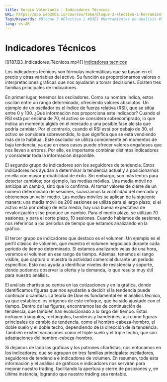 ```yaml
---
title: Sergio Valenzuela | Indicadores Técnicos
URL: https://app.web3mba.io/courses/take/bloque-3-electiva-1-herramientas-de-analisis-tecnico/lessons/39207255-sergio-valenzuela-indicadores-tecnicos
Tags/Keywords: #Bloque 3 #Electiva 1 #B3E1 #Herramientas de analisis #Sergio Valenzuela #Indicadores Técnicostecnico
lang: es-AR
---
```

# Indicadores Técnicos
![[187.B3_Indicadores_Técnicos.mp4]]
[Indicadores tecnicos](https://app.web3mba.io?wvideo=9hhjz41xar)

Los indicadores técnicos son fórmulas matemáticas que se basan en el precio y otras variables del activo. Su función es proporcionarnos valores o interpretaciones gráficas que nos ayudarán a tomar decisiones. Existen tres familias principales de indicadores.

En primer lugar, tenemos los osciladores. Como su nombre indica, estos oscilan entre un rango determinado, ofreciendo valores absolutos. Un ejemplo de un oscilador es el índice de fuerza relativa (RSI), que se sitúa entre 0 y 100. ¿Qué información nos proporciona este indicador? Cuando el RSI está por encima de 70, el activo se considera sobrecomprado, lo que indica un momento álgido en el mercado y una posible fase alcista que podría cambiar. Por el contrario, cuando el RSI está por debajo de 30, el activo se considera sobrevendido, lo que significa que se está vendiendo más de lo habitual. Este oscilador se utiliza comúnmente en momentos de baja tendencia, ya que en esos casos puede ofrecer valores engañosos que nos lleven a errores. Por ello, es importante combinar distintos indicadores y considerar toda la información disponible.

El segundo grupo de indicadores son los seguidores de tendencia. Estos indicadores nos ayudan a determinar la tendencia actual y a posicionarnos en ella con mayor probabilidad de éxito. Sin embargo, son más lentos para detectar cambios; por ejemplo, las medias móviles. Una media móvil no anticipa un cambio, sino que lo confirma. Al tomar valores de cierre de un número determinado de sesiones, suavizamos la volatilidad del mercado y obtenemos un valor medio. Las medias móviles se aplican de la siguiente manera: una media móvil de 200 sesiones se utiliza para el largo plazo; si el activo está por debajo de esta media, hay una buena expectativa de revalorización si se produce un cambio. Para el medio plazo, se utilizan 70 sesiones, y para el corto plazo, 10 sesiones. Cuando hablamos de sesiones, nos referimos a los períodos de tiempo que estamos analizando en la gráfica.

El tercer grupo de indicadores que destaco es el volumen. Un ejemplo es el perfil clásico de volumen, que muestra el volumen negociado durante cada período de tiempo determinado. Si estamos analizando velas de una hora, veremos el volumen en ese rango de tiempo. Además, tenemos el rango visible, que captura o muestra la actividad comercial durante un período específico. Esto nos ayuda a identificar niveles de resistencia y soporte, donde podemos observar la oferta y la demanda, lo que resulta muy útil para nuestro análisis.

El análisis chartista se centra en las cotizaciones y en la gráfica, donde identificamos figuras que nos ayudarán a decidir si la tendencia puede continuar o cambiar. La teoría de Dow es fundamental en el análisis técnico, ya que establece los orígenes de este enfoque, que ha sido ajustado con el tiempo. Dentro de las figuras, encontramos las de continuación de tendencia, que también han evolucionado a lo largo del tiempo. Estas incluyen triángulos, rectángulos, banderas y banderines, así como figuras principales de cambio de tendencia, como el hombro-cabeza-hombro, el doble suelo y el doble techo, dependiendo de la dirección de la tendencia. También existen variaciones como el triple suelo y el triple techo, que son adaptaciones del hombro-cabeza-hombro.

Si dejamos de lado las gráficas y los patrones chartistas, nos enfocamos en los indicadores, que se agrupan en tres familias principales: osciladores, seguidores de tendencia e indicadores de volumen. En resumen, toda esta información y el análisis de gráficos e indicadores nos servirán para mejorar nuestro trading, facilitando la apertura y cierre de posiciones y, en última instancia, logrando que nuestro trading sea rentable.